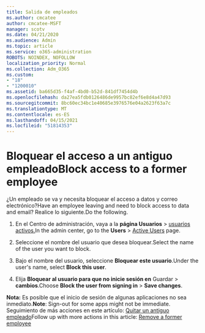 ```yaml
---
title: Salida de empleados
ms.author: cmcatee
author: cmcatee-MSFT
manager: scotv
ms.date: 04/21/2020
ms.audience: Admin
ms.topic: article
ms.service: o365-administration
ROBOTS: NOINDEX, NOFOLLOW
localization_priority: Normal
ms.collection: Adm_O365
ms.custom:
- "18"
- "1200010"
ms.assetid: ba665d35-f4af-4bd0-b52d-841df7454d4b
ms.openlocfilehash: da27ea5fdb0126486de9957bc82ef6e8d4a47d93
ms.sourcegitcommit: 8bc60ec34bc1e40685e3976576e04a2623f63a7c
ms.translationtype: MT
ms.contentlocale: es-ES
ms.lasthandoff: 04/15/2021
ms.locfileid: "51814353"
---
```

# <a name="block-access-to-a-former-employee"></a><span data-ttu-id="5a7dc-102">Bloquear el acceso a un antiguo empleado</span><span class="sxs-lookup"><span data-stu-id="5a7dc-102">Block access to a former employee</span></span>

<span data-ttu-id="5a7dc-103">¿Un empleado se va y necesita bloquear el acceso a datos y correo electrónico?</span><span class="sxs-lookup"><span data-stu-id="5a7dc-103">Have an employee leaving and need to block access to data and email?</span></span> <span data-ttu-id="5a7dc-104">Realice lo siguiente.</span><span class="sxs-lookup"><span data-stu-id="5a7dc-104">Do the following.</span></span>
  
1. <span data-ttu-id="5a7dc-105">En el Centro de administración, vaya a la **página Usuarios** \> [usuarios activos.](https://go.microsoft.com/fwlink/p/?linkid=834822)</span><span class="sxs-lookup"><span data-stu-id="5a7dc-105">In the admin center, go to the **Users** \> [Active Users](https://go.microsoft.com/fwlink/p/?linkid=834822) page.</span></span>

2. <span data-ttu-id="5a7dc-106">Seleccione el nombre del usuario que desea bloquear.</span><span class="sxs-lookup"><span data-stu-id="5a7dc-106">Select the name of the user you want to block.</span></span>

3. <span data-ttu-id="5a7dc-107">Bajo el nombre del usuario, seleccione **Bloquear este usuario**.</span><span class="sxs-lookup"><span data-stu-id="5a7dc-107">Under the user's name, select **Block this user**.</span></span>

4. <span data-ttu-id="5a7dc-108">Elija **Bloquear al usuario para que no inicie sesión en** Guardar \> **cambios**.</span><span class="sxs-lookup"><span data-stu-id="5a7dc-108">Choose **Block the user from signing in** \> **Save changes**.</span></span>

<span data-ttu-id="5a7dc-109">**Nota:** Es posible que el inicio de sesión de algunas aplicaciones no sea inmediato.</span><span class="sxs-lookup"><span data-stu-id="5a7dc-109">**Note**: Sign-out for some apps might not be immediate.</span></span> <span data-ttu-id="5a7dc-110">Seguimiento de más acciones en este artículo: [Quitar un antiguo empleado](https://docs.microsoft.com/microsoft-365/admin/add-users/remove-former-employee)</span><span class="sxs-lookup"><span data-stu-id="5a7dc-110">Follow up with more actions in this article: [Remove a former employee](https://docs.microsoft.com/microsoft-365/admin/add-users/remove-former-employee)</span></span>